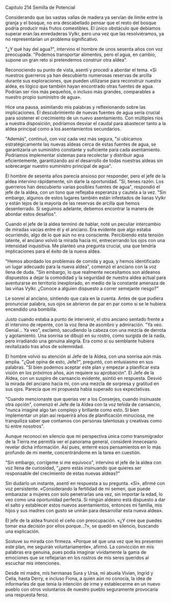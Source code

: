 
Capítulo 214 Semilla de Potencial

Considerando que las vastas vallas de madera ya servían de límite entre la granja y el bosque, no era descabellado pensar que el resto del bosque podría producir más frutos comestibles. El único obstáculo que debíamos superar eran las enredaderas Vylkr, pero una vez que las resolviéramos, ya no representarían un problema significativo.

"¿Y qué hay del agua?", intervino el hombre de unos sesenta años con voz preocupada. "Podemos transportar alimentos, pero el agua, en cambio, supone un gran reto si pretendemos construir otra aldea".

Reconociendo su punto de vista, asentí y procedí a abordar el tema. «Si nuestros guerreros ya han descubierto numerosas reservas de arcilla durante sus exploraciones, que pueden utilizarse para reconstruir nuestra aldea, es lógico que también hayan encontrado otras fuentes de agua. Podrían ser ríos más pequeños, o incluso más grandes, comparables a nuestro propio suministro de agua».

Hice una pausa, asimilando mis palabras y reflexionando sobre las implicaciones. El descubrimiento de nuevas fuentes de agua sería crucial para sostener el crecimiento de un nuevo asentamiento. Con múltiples ríos a nuestra disposición, podríamos desviar el caudal para abastecer tanto a la aldea principal como a los asentamientos secundarios.

"Además", continuó, con voz cada vez más segura, "si ubicamos estratégicamente las nuevas aldeas cerca de estas fuentes de agua, se garantizaría un suministro constante y suficiente para cada asentamiento. Podríamos implementar sistemas para recolectar y distribuir agua eficientemente, garantizando así el desarrollo de todas nuestras aldeas sin sobrecargar nuestro suministro principal de agua".

El hombre de sesenta años parecía ansioso por responder, pero el jefe de la aldea intervino rápidamente, sin darle la oportunidad. "Sí, tienes razón. Los guerreros han descubierto varias posibles fuentes de agua", respondió el jefe de la aldea, con un tono que reflejaba esperanza y cautela a la vez. "Sin embargo, algunos de estos lugares también están infestados de lianas Vylkr y están lejos de la mayoría de las reservas de arcilla que hemos desenterrado. Si seguimos adelante, debemos encontrar la manera de abordar estos desafíos".

Cuando el jefe de la aldea terminó de hablar, noté un peculiar intercambio de miradas vacías entre él y el anciano. Era evidente que algo estaba ocurriendo, algo de lo que aún no era consciente. Percibiendo esta tensión latente, el anciano volvió la mirada hacia mí, entrecerrando los ojos con una intensidad inquisitiva. Me planteó una pregunta crucial, una que tendría implicaciones para el éxito de la nueva aldea.

"Hemos abordado los problemas de comida y agua, y hemos identificado un lugar adecuado para la nueva aldea", comenzó el anciano con la voz llena de duda. "Sin embargo, lo que realmente necesitamos son aldeanos dispuestos a dejar la comodidad y la seguridad de nuestra aldea actual para aventurarse en territorio inexplorado, en medio de la constante amenaza de las viñas Vylkr. ¿Conoce a alguien dispuesto a correr semejante riesgo?"

Le sonreí al anciano, sintiendo que caía en la cuenta. Antes de que pudiera pronunciar palabra, sus ojos se abrieron de par en par como si se le hubiera encendido una bombilla.

Justo cuando estaba a punto de intervenir, el otro anciano sentado frente a él intervino de repente, con la voz llena de asombro y admiración. "Ya veo. Genial... Ya veo", exclamó, sacudiendo la cabeza con una mezcla de derrota y agotamiento. Una sonrisa se dibujó en su rostro, como surgida de la nada, pero irradiando una genuina alegría. Era como si su semblante hubiera revitalizado tras años de solemnidad.

El hombre volvió su atención al Jefe de la Aldea, con una sonrisa aún más amplia. "¿Qué opina de esto, Jefe?", preguntó, con entusiasmo en sus palabras. "Si bien podemos aceptar este plan y empezar a planificar esta visión en los próximos años, aún requiere su aprobación". El Jefe de la Aldea, con un suspiro de cansancio evidente, asintió en respuesta. Desvió la mirada del anciano hacia mí, con una mezcla de sorpresa y gratitud en sus ojos. Parecía que mi propuesta había superado sus expectativas.

"Cuando mencionaste que querías ver a los Conserjes, cuando insinuaste otra opción", comenzó el Jefe de la Aldea con la voz teñida de cansancio, "nunca imaginé algo tan complejo y brillante como esto. Si bien implementar un plan así requerirá años de planificación minuciosa, me tranquiliza saber que contamos con personas talentosas y creativas como tú entre nosotros".

Aunque reconocí en silencio que mi perspectiva única como transmigrador de la Tierra me permitía ver el panorama general, consideré innecesario revelar dicha información. Así pues, enterré esos pensamientos en lo más profundo de mi mente, concentrándome en la tarea en cuestión.

"Sin embargo, corrígeme si me equivoco", intervino el jefe de la aldea con voz llena de curiosidad, "¿pero estás insinuando que quieres ser responsable del crecimiento de estas nuevas aldeas?"

Sin dudarlo un instante, asentí en respuesta a su pregunta. «Sí», afirmé con voz persistente. «Considerando la fertilidad de mi semen, que puede embarazar a mujeres con solo penetrarlas una vez, sin importar la edad, lo veo como una oportunidad perfecta. Si ningún aldeano está dispuesto a dar el salto y establecer estos nuevos asentamientos, entonces mi familia, mis hijos y sus madres con gusto se unirán para desarrollar esta nueva aldea».

El jefe de la aldea frunció el ceño con preocupación. «¿Y cree que puedes tomar esa decisión por ellos porque...?», se quedó en silencio, buscando una explicación.

Sostuve su mirada con firmeza. «Porque sé que una vez que les presenten este plan, me seguirán voluntariamente», afirmó. La convicción en mis palabras era genuina, pues podía imaginar vívidamente la gama de emociones que se reflejarían en los rostros de mis seres queridos al escuchar mis intenciones.

Desde mi madre, mis hermanas Sura y Ursa, mi abuela Vivian, Ingrid y Celia, hasta Derry, e incluso Fiona, a quien aún no conocía, la idea de informarles de que tenía la intención de irme y establecerme en un nuevo pueblo con otros voluntarios de nuestro pueblo seguramente provocaría una respuesta feroz.